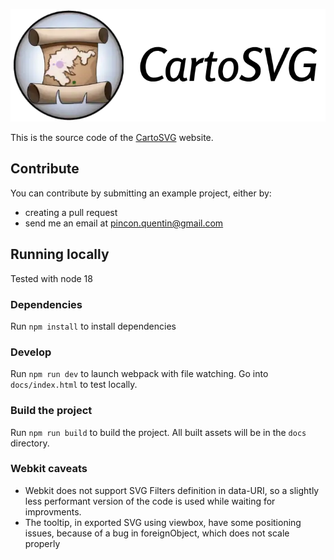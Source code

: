 
[![SVG Scape logo](src/assets/img/logo_brand.webp 'SVG Scape logo')](https://cartosvg.com)

This is the source code of the [CartoSVG](https://cartosvg.com) website. 

## Contribute

You can contribute by submitting an example project, either by:
- creating a pull request
- send me an email at pincon.quentin@gmail.com


## Running locally

Tested with node 18

### Dependencies
Run `npm install` to install dependencies

### Develop
Run `npm run dev` to launch webpack with file watching.
Go into `docs/index.html` to test locally.

### Build the project
Run `npm run build` to build the project. All built assets will be in the `docs` directory.  

### Webkit caveats
- Webkit does not support SVG Filters definition in data-URI, so a slightly less performant version of the code is used while waiting for improvments.
- The tooltip, in exported SVG using viewbox, have some positioning issues, because of a bug in foreignObject, which does not scale properly 